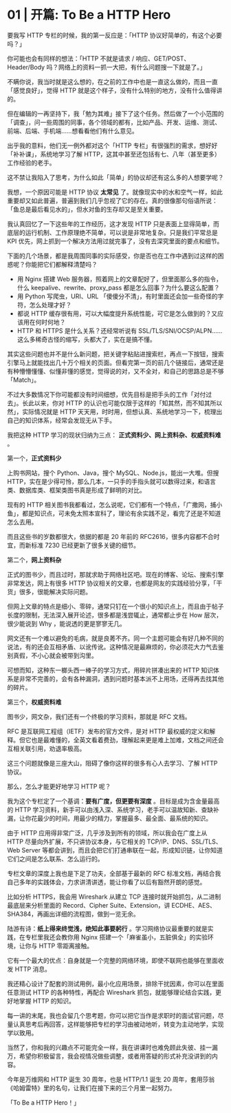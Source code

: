 # 01 | 开篇: To Be a HTTP Hero

要我写 HTTP 专栏的时候，我的第一反应是：「HTTP 协议好简单的，有这个必要吗？」

你可能也会有同样的想法：「HTTP 不就是请求 / 响应、GET/POST、Header/Body 吗？网络上的资料一抓一大把，有什么问题搜一下就是了。」

不瞒你说，我当时就是这么想的，在之前的工作中也是一直这么做的，而且一直「感觉良好」，觉得 HTTP 就是这个样子，没有什么特别的地方，没有什么值得讲的。

但在编辑的一再坚持下，我「勉为其难」接下了这个任务。然后做了一个小范围的「调查」，问一些周围的同事，各个领域的都有，比如产品、开发、运维、测试、前端、后端、手机端……想看看他们有什么意见。

出乎我的意料，他们无一例外都对这个「HTTP 专栏」有很强烈的需求，想好好「补补课」，系统地学习了解 HTTP，这其中甚至还包括有七、八年（甚至更多）工作经验的老手。

这不禁让我陷入了思考，为什么如此「简单」的协议却还有这么多的人想要学呢？

我想，一个原因可能是 HTTP 协议 **太常见** 了。就像现实中的水和空气一样，如此重要却又如此普遍，普遍到我们几乎忽视了它的存在。真的很像那句俗语所说：「鱼总是最后看见水的」，但水对鱼的生存却又是至关重要。

我认真回忆了一下这些年的工作经历，这才发现 HTTP 只是表面上显得简单，而底层的运行机制、工作原理绝不简单，可以说是非常地复杂。只是我们平常总是 KPI 优先，网上抓到一个解决方法用过就完事了，没有去深究里面的要点和细节。

下面的几个场景，都是我周围同事的实际感受，你是否也在工作中遇到过这样的困惑呢？你能把它们都解释清楚吗？

- 用 Nginx 搭建 Web 服务器，照着网上的文章配好了，但里面那么多的指令，什么 keepalive、rewrite、proxy_pass 都是怎么回事？为什么要这么配置？
- 用 Python 写爬虫，URI、URL 「傻傻分不清」，有时里面还会加一些奇怪的字符，怎么处理才好？
- 都说 HTTP 缓存很有用，可以大幅度提升系统性能，可它是怎么做到的？又应该用在何时何地？
- HTTP 和 HTTPS 是什么关系？还经常听说有 SSL/TLS/SNI/OCSP/ALPN……这么多稀奇古怪的缩写，头都大了，实在是搞不懂。

其实这些问题也并不是什么新问题，把关键字粘贴进搜索栏，再点一下按钮，搜索引擎马上就能找出几十万个相关的页面。但看完第一页的前几个链接后，通常还是有种懵懵懂懂、似懂非懂的感觉，觉得说的对，又不全对，和自己的思路总是不够「Match」。

不过大多数情况下你可能都没有时间细想，优先目标是把手头的工作「对付过去」。长此以来，你对 HTTP 的认识也可能仅限于这样的「知其然，而不知其所以然」，实际情况就是 HTTP 天天用，时时用，但想认真、系统地学习一下，梳理出自己的知识体系，经常会发现无从下手。

我把这种 HTTP 学习的现状归纳为三点： **正式资料少、网上资料杂、权威资料难** 。

第一个，**正式资料少**

上购书网站，搜个 Python、Java，搜个 MySQL、Node.js，能出一大堆。但搜 HTTP，实在是少得可怜，那么几本，一只手的手指头就可以数得过来，和语言类、数据库类、框架类图书真是形成了鲜明的对比。

现有的 HTTP 相关图书我都看过，怎么说呢，它们都有一个特点，「广撒网，捕小鱼」，都是知识点，可未免太照本宣科了，理论有余实践不足，看完了还是不知道怎么去用。

而且这些书的岁数都很大，依据的都是 20 年前的 RFC2616，很多内容都不合时宜，而新标准 7230 已经更新了很多关键的细节。

第二个，**网上资料杂**

正式的图书少，而且过时，那就求助于网络社区吧。现在的博客、论坛、搜索引擎非常发达，网上有很多 HTTP 协议相关的文章，也都是网友的实践经验分享，「干货」很多，很能解决实际问题。

但网上文章的特点是细小、零碎，通常只钉在一个很小的知识点上，而且由于帖子长度的限制，无法深入展开论述，很多都是浅尝辄止，通常都止步在 How 层次，很少能说到 Why ，能说透的更是寥寥无几。

网文还有一个难以避免的毛病，就是良莠不齐。同一个主题可能会有好几种不同的说法，有的还会互相矛盾、以讹传讹。这种情况是最麻烦的，你必须花大力气去鉴别真假，不小心就会被带到沟里。

可想而知，这种东一榔头西一棒子的学习方式，用碎片拼凑出来的 HTTP 知识体系是非常不完善的，会有各种漏洞，遇到问题时基本派不上用场，还得再去找其他的碎片。

第三个，**权威资料难**

图书少，网文杂，我们还有一个终极的学习资料，那就是 RFC 文档。

RFC 是互联网工程组（IETF）发布的官方文件，是对 HTTP 最权威的定义和解释。但它也是最难懂的，全英文看着费劲，理解起来更是难上加难，文档之间还会互相关联引用，劝退率极高。

这三个问题就像是三座大山，阻碍了像你这样的很多有心人去学习、了解 HTTP 协议。

那么，怎么才能更好地学习 HTTP 呢？

我为这个专栏定了一个基调：**要有广度，但更要有深度** 。目标是成为含金量最高的 HTTP 学习资料，新手可以由浅入深、系统学习，老手可以温故知新、查缺补漏，让你花最少的时间，用最少的精力，掌握最多、最全面、最系统的知识。

由于 HTTP 应用得非常广泛，几乎涉及到所有的领域，所以我会在广度上从 HTTP 尽量向外扩展，不只讲协议本身，与它相关的 TCP/IP、DNS、SSL/TLS、Web Server 等都会讲到，而且会把它们打通串联在一起，形成知识链，让你知道它们之间是怎么联系、怎么运行的。

专栏文章的深度上我也是下足了功夫，全部基于最新的 RFC 标准文档，再结合我自己多年的实践体会，力求讲清讲透，能让你看了以后有豁然开朗的感觉。

比如分析 HTTPS，我会用 Wireshark 从建立 TCP 连接时就开始抓包，从二进制最底层来分析里面的 Record、Cipher Suite、Extension，讲 ECDHE、AES、SHA384，再画出详细的流程图，做到一览无余。

陆游有诗：**纸上得来终觉浅，绝知此事要躬行** 。学习网络协议最重要的就是实践，在专栏里我还会教你用 Nginx 搭建一个「麻雀虽小，五脏俱全」的实验环境，让你与 HTTP 零距离接触。

它有一个最大的优点：自身就是一个完整的网络环境，即使不联网也能够在里面收发 HTTP 消息。

我还精心设计了配套的测试用例，最小化应用场景，排除干扰因素，你可以在里面任意测试 HTTP 的各种特性，再配合 Wireshark 抓包，就能够理论结合实践，更好地掌握 HTTP 的知识。

每一讲的末尾，我也会留几个思考题，你可以把它当作是求职时的面试官问题，尽量认真思考后再回答，这样能够把专栏的学习由被动地听，转变为主动地学，实现学以致用。

当然了，你和我的兴趣点不可能完全一样，我在讲课时也难免顾此失彼、挂一漏万，希望你积极留言，我会视情况做些调整，或者用答疑的形式补充没讲到的内容。

今年是万维网和 HTTP 诞生 30 周年，也是 HTTP/1.1 诞生 20 周年，套用莎翁《哈姆雷特》里的名句，让我们在接下来的三个月里一起努力。

「To Be a HTTP Hero！」


<iframe  height="500px" width="100%" frameborder=0 allowfullscreen="true" :src="$withBase('/ads.html')"></iframe>
